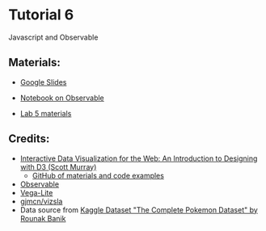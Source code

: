 # Tutorial 6

Javascript and Observable

## Materials:

- [Google Slides](https://bit.ly/vis-t06)

- [Notebook on Observable](https://bit.ly/vis-t06-ob)

- [Lab 5 materials](./lab5)

## Credits:
- [Interactive Data Visualization for the Web: An Introduction to Designing with D3 (Scott Murray)](https://alignedleft.com/work/d3-book-2e)
  - [GitHub of materials and code examples](https://github.com/alignedleft/d3-book)
- [Observable](https://observablehq.com)
- [Vega-Lite](https://vega.github.io/vega-lite)
- [gjmcn/vizsla](https://github.com/gjmcn/vizsla)
- Data source from [Kaggle Dataset "The Complete Pokemon Dataset" by Rounak Banik](https://www.kaggle.com/rounakbanik/pokemon)
